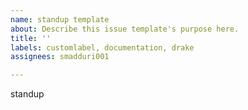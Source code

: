 ```yaml
---
name: standup template
about: Describe this issue template's purpose here.
title: ''
labels: customlabel, documentation, drake
assignees: smadduri001

---
```


standup
